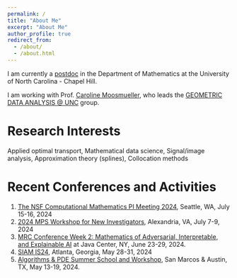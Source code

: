 ```yaml
---
permalink: /
title: "About Me"
excerpt: "About Me"
author_profile: true
redirect_from: 
  - /about/
  - /about.html
---
```

I am currently a [postdoc](https://math.unc.edu/people/postdocs/) in the Department of Mathematics at the University of North Carolina - Chapel Hill.

I am working with Prof. [Caroline Moosmueller](https://math.unc.edu/faculty-member/moosmueller-caroline/), who leads the [GEOMETRIC DATA ANALYSIS @ UNC](https://tarheels.live/cmoosm/) group. 

Research Interests
======
Applied optimal transport, Mathematical data science, Signal/image analysis, Approximation theory (splines), Collocation methods

Recent Conferences and Activities 
======
1. [The NSF Computational Mathematics PI Meeting 2024](https://sites.google.com/uw.edu/compmath-pi-meeting-2024/home), Seattle, WA, July 15-16, 2024
2. [2024 MPS Workshop for New Investigators](https://reg.conferences.dce.ufl.edu/Physics), Alexandria, VA, July 7-9, 2024
3. [MRC Conference Week 2: Mathematics of Adversarial, Interpretable, and Explainable AI](https://www.ams.org/programs/research-communities/2024MRC-AI) at Java Center, NY, June 23-29, 2024.
4. [SIAM IS24](https://www.siam.org/conferences/cm/conference/is24), Atlanta, Georgia, May 28-31, 2024
5. [Algorithms & PDE Summer School and Workshop](https://www.ndguillen.com/AlgorithmsAndPDE_TXST_UT/index.html), San Marcos & Austin, TX, May 13-19, 2024.






